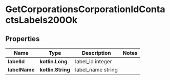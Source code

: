 
# GetCorporationsCorporationIdContactsLabels200Ok

## Properties
Name | Type | Description | Notes
------------ | ------------- | ------------- | -------------
**labelId** | **kotlin.Long** | label_id integer | 
**labelName** | **kotlin.String** | label_name string | 



